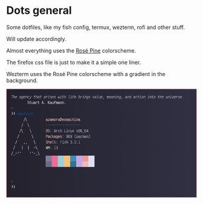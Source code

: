# Dots general

Some dotfiles, like my fish config, termux, wezterm, rofi and other stuff.

Will update accordingly.

Almost everything uses the [Rosé Pine](https://github.com/rose-pine) colorscheme.

The firefox css file is just to make it a simple one liner.

Wezterm uses the Rosé Pine colorscheme with a gradient in the background.

![](assets/wezterm.png)

